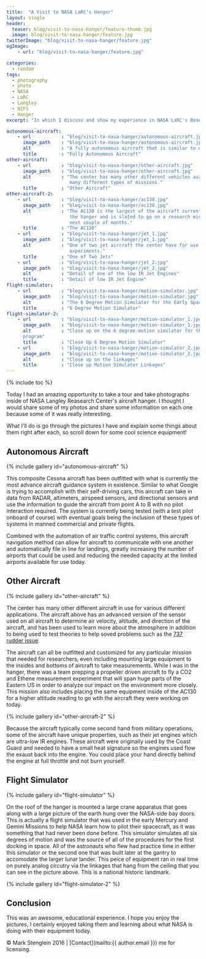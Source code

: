 ```yaml
---
title:  "A Visit to NASA LaRC's Hanger"
layout: single
header:
  teaser: blog/visit-to-nasa-hanger/feature-thumb.jpg
  image: blog/visit-to-nasa-hanger/feature.jpg
twitterImage: "blog/visit-to-nasa-hanger/feature.jpg"
ogImage:
    - url: "blog/visit-to-nasa-hanger/feature.jpg"

categories:
  - random
tags:
  - photography
  - photo
  - NASA
  - LaRC
  - Langley
  - NIFS
  - Hanger
excerpt: "In which I discuss and show my experience in NASA LaRC's Research Hanger."

autonomous-aircraft:
    - url           : "blog/visit-to-nasa-hanger/autonomous-aircraft.jpg"
      image_path    : "blog/visit-to-nasa-hanger/autonomous-aircraft.jpg"
      alt           : "A fully autonomous aircraft that is similar to what Google is trying to do wtih cars."
      title         : "Fully Autonomous Aircraft"
other-aircraft:
    - url           : "blog/visit-to-nasa-hanger/other-aircraft.jpg"
      image_path    : "blog/visit-to-nasa-hanger/other-aircraft.jpg"
      alt           : "The center has many other different vehicles available for
                       many different types of missions."
      title         : "Other Aircraft"
other-aircraft-2:
    - url           : "blog/visit-to-nasa-hanger/ac130.jpg"
      image_path    : "blog/visit-to-nasa-hanger/ac130.jpg"
      alt           : "The AC130 is the largest of the aircraft currently stored in
                       the hanger and is slated to go on a research mission in the
                       next couple of months."
      title         : "The AC130"
    - url           : "blog/visit-to-nasa-hanger/jet_1.jpg"
      image_path    : "blog/visit-to-nasa-hanger/jet_1.jpg"
      alt           : "One of two jet aircraft the center have for use with
                       experiments."
      title         : "One of Two Jets"
    - url           : "blog/visit-to-nasa-hanger/jet_2.jpg"
      image_path    : "blog/visit-to-nasa-hanger/jet_2.jpg"
      alt           : "Detail of one of the low IR Jet Engines"
      title         : "Detail of low IR Jet Engine"
flight-simulator:
    - url           : "blog/visit-to-nasa-hanger/motion-simulator.jpg"
      image_path    : "blog/visit-to-nasa-hanger/motion-simulator.jpg"
      alt           : "The 6 Degree Motion Simulator for the Early Space Program"
      title         : "6 Degree Motion Simulator"
flight-simulator-2:
    - url           : "blog/visit-to-nasa-hanger/motion-simulator_1.jpg"
      image_path    : "blog/visit-to-nasa-hanger/motion-simulator_1.jpg"
      alt           : "Close up on the 6 degree motion simulator for the early space
      program"
      title         : "Close Up 6 Degree Motion Simulator"
    - url           : "blog/visit-to-nasa-hanger/motion-simulator_2.jpg"
      image_path    : "blog/visit-to-nasa-hanger/motion-simulator_2.jpg"
      alt           : "Close up on the linkages"
      title         : "Close up Motion Simulator Linkages"
---
```


{% include toc %}

Today I had an amazing opportunity to take a tour and take photographs inside of NASA
Langley Reasearch Center's aircraft hanger. I thought I would share some of my
photos and share some information on each one because some of it was really
interesting.

What I'll do is go through the pictures I have and explain some things about them
right after each, so scroll down for some cool science equipment!

## Autonomous Aircraft

{% include gallery id="autonomous-aircraft" %}

This composite Cessna aircraft has been outfitted with what is currently the most
advance aircraft guidance system in existence. Similar to what Google is trying to
accomplish with their self-driving cars, this aircraft can take in data from RADAR,
altimeters, airspeed sensors, and directional sensors and use the information to
guide the aircraft from point A to B with no pilot interaction required. The system
is currently being tested (with a test pilot onboard of course) with eventual goals
being the inclusion of these types of systems in manned commercial and private
flights.

Combined with the automation of air traffic control systems, this aircraft navigation
method can allow for aircraft to communicate with one another and automatically file
in line for landings, greatly increasing the number of airports that could be used
and reducing the needed capacity at the limited airports available for use today.

## Other Aircraft

{% include gallery id="other-aircraft" %}

The center has many other different aircraft in use for various different
applications. The aircraft above has an advanced version of the sensor used on all
aircraft to determine air velocity, altitude, and direction of the aircraft, and has
been used to learn more about the atmosphere in addition to being used to test
theories to help soved problems such as the [737 rudder issue](https://en.wikipedia.org/wiki/Boeing_737_rudder_issues).

The aircraft can all be outfitted and customized for any particular mission that
needed for researchers, even including mounting large equipment to the insides and
bottoms of aircraft to take measurements. While I was in the hanger, there was a
team prepping a propeller driven aircraft to fly a CO2 and Ethene measurement
experiment that will span huge parts of the Eastern US in order to analyze our impact
on the environment more closely. This mission also includes placing the same
equipment inside of the AC130 for a higher altitude reading to go wtih the aircraft
they were working on today.

{% include gallery id="other-aircraft-2" %}

Because the aircraft typically come second hand from military operations, some of
the aircraft have unique properties, such as their jet engines which are ultra-low IR
engines. These aircraft were originally used by the Coast Guard and needed to have a
small heat signature so the engines used flow the exaust back into the engine. You
could place your hand directly behind the engine at full throttle and not burn
yourself.

## Flight Simulator

{% include gallery id="flight-simulator" %}

On the roof of the hanger is mounted a large crane apparatus that goes along with a
large picture of the earth hung over the NASA-side bay doors. This is actually a
flight simulator that was used in the early Mercury and Gemini Missions to help
NASA learn how to pilot their spacecraft, as it was something that had never been
done before. This simulator simulates all six degrees of motion and was the source
of all of the procedures for the first docking in space. All of the astronauts who
flew had practice time in either this simulator or the second one that was built
later at the gantry to accomodate the larger lunar lander. This peice of equipment
ran in real time on purely analog circutry via the linkages that hang from the
ceiling that you can see in the picture above. This is a national historic landmark.

{% include gallery id="flight-simulator-2" %}

## Conclusion

This was an awesome, educational experience. I hope you enjoy the pictures, I
certainly enjoyed taking them and learning about what NASA is doing with their
equipment today.

&copy; Mark Stenglein 2016 \| [Contact](mailto:{{ author.email }}) me for licensing.